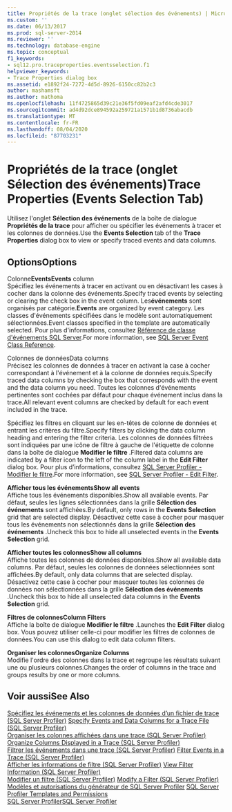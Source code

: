 ```yaml
---
title: Propriétés de la trace (onglet sélection des événements) | Microsoft Docs
ms.custom: ''
ms.date: 06/13/2017
ms.prod: sql-server-2014
ms.reviewer: ''
ms.technology: database-engine
ms.topic: conceptual
f1_keywords:
- sql12.pro.traceproperties.eventsselection.f1
helpviewer_keywords:
- Trace Properties dialog box
ms.assetid: e1892f24-7272-4d5d-8926-6150cc82b2c3
author: mashamsft
ms.author: mathoma
ms.openlocfilehash: 11f4725865d39c21e36f5fd09eaf2afd4cde3017
ms.sourcegitcommit: ad4d92dce894592a259721a1571b1d8736abacdb
ms.translationtype: MT
ms.contentlocale: fr-FR
ms.lasthandoff: 08/04/2020
ms.locfileid: "87703231"
---
```

# <a name="trace-properties-events-selection-tab"></a><span data-ttu-id="4804f-102">Propriétés de la trace (onglet Sélection des événements)</span><span class="sxs-lookup"><span data-stu-id="4804f-102">Trace Properties (Events Selection Tab)</span></span>
  <span data-ttu-id="4804f-103">Utilisez l'onglet **Sélection des événements** de la boîte de dialogue **Propriétés de la trace** pour afficher ou spécifier les événements à tracer et les colonnes de données.</span><span class="sxs-lookup"><span data-stu-id="4804f-103">Use the **Events Selection** tab of the **Trace Properties** dialog box to view or specify traced events and data columns.</span></span>  
  
## <a name="options"></a><span data-ttu-id="4804f-104">Options</span><span class="sxs-lookup"><span data-stu-id="4804f-104">Options</span></span>  
 <span data-ttu-id="4804f-105">Colonne**Events**</span><span class="sxs-lookup"><span data-stu-id="4804f-105">**Events** column</span></span>  
 <span data-ttu-id="4804f-106">Spécifiez les événements à tracer en activant ou en désactivant les cases à cocher dans la colonne des événements.</span><span class="sxs-lookup"><span data-stu-id="4804f-106">Specify traced events by selecting or clearing the check box in the event column.</span></span> <span data-ttu-id="4804f-107">Les**événements** sont organisés par catégorie.</span><span class="sxs-lookup"><span data-stu-id="4804f-107">**Events** are organized by event category.</span></span> <span data-ttu-id="4804f-108">Les classes d'événements spécifiées dans le modèle sont automatiquement sélectionnées.</span><span class="sxs-lookup"><span data-stu-id="4804f-108">Event classes specified in the template are automatically selected.</span></span> <span data-ttu-id="4804f-109">Pour plus d'informations, consultez [Référence de classe d'événements SQL Server](../relational-databases/event-classes/sql-server-event-class-reference.md).</span><span class="sxs-lookup"><span data-stu-id="4804f-109">For more information, see [SQL Server Event Class Reference](../relational-databases/event-classes/sql-server-event-class-reference.md).</span></span>  
  
 <span data-ttu-id="4804f-110">Colonnes de données</span><span class="sxs-lookup"><span data-stu-id="4804f-110">Data columns</span></span>  
 <span data-ttu-id="4804f-111">Précisez les colonnes de données à tracer en activant la case à cocher correspondant à l'événement et à la colonne de données requis.</span><span class="sxs-lookup"><span data-stu-id="4804f-111">Specify traced data columns by checking the box that corresponds with the event and the data column you need.</span></span> <span data-ttu-id="4804f-112">Toutes les colonnes d'événements pertinentes sont cochées par défaut pour chaque événement inclus dans la trace.</span><span class="sxs-lookup"><span data-stu-id="4804f-112">All relevant event columns are checked by default for each event included in the trace.</span></span>  
  
 <span data-ttu-id="4804f-113">Spécifiez les filtres en cliquant sur les en-têtes de colonne de données et entrant les critères du filtre.</span><span class="sxs-lookup"><span data-stu-id="4804f-113">Specify filters by clicking the data column heading and entering the filter criteria.</span></span> <span data-ttu-id="4804f-114">Les colonnes de données filtrées sont indiquées par une icône de filtre à gauche de l'étiquette de colonne dans la boîte de dialogue **Modifier le filtre** .</span><span class="sxs-lookup"><span data-stu-id="4804f-114">Filtered data columns are indicated by a filter icon to the left of the column label in the **Edit Filter** dialog box.</span></span> <span data-ttu-id="4804f-115">Pour plus d’informations, consultez [SQL Server Profiler - Modifier le filtre](../../2014/database-engine/sql-server-profiler-edit-filter.md).</span><span class="sxs-lookup"><span data-stu-id="4804f-115">For more information, see [SQL Server Profiler - Edit Filter](../../2014/database-engine/sql-server-profiler-edit-filter.md).</span></span>  
  
 <span data-ttu-id="4804f-116">**Afficher tous les événements**</span><span class="sxs-lookup"><span data-stu-id="4804f-116">**Show all events**</span></span>  
 <span data-ttu-id="4804f-117">Affiche tous les événements disponibles.</span><span class="sxs-lookup"><span data-stu-id="4804f-117">Show all available events.</span></span> <span data-ttu-id="4804f-118">Par défaut, seules les lignes sélectionnées dans la grille **Sélection des événements** sont affichées.</span><span class="sxs-lookup"><span data-stu-id="4804f-118">By default, only rows in the **Events Selection** grid that are selected display.</span></span> <span data-ttu-id="4804f-119">Désactivez cette case à cocher pour masquer tous les événements non sélectionnés dans la grille **Sélection des événements** .</span><span class="sxs-lookup"><span data-stu-id="4804f-119">Uncheck this box to hide all unselected events in the **Events Selection** grid.</span></span>  
  
 <span data-ttu-id="4804f-120">**Afficher toutes les colonnes**</span><span class="sxs-lookup"><span data-stu-id="4804f-120">**Show all columns**</span></span>  
 <span data-ttu-id="4804f-121">Affiche toutes les colonnes de données disponibles.</span><span class="sxs-lookup"><span data-stu-id="4804f-121">Show all available data columns.</span></span> <span data-ttu-id="4804f-122">Par défaut, seules les colonnes de données sélectionnées sont affichées.</span><span class="sxs-lookup"><span data-stu-id="4804f-122">By default, only data columns that are selected display.</span></span> <span data-ttu-id="4804f-123">Désactivez cette case à cocher pour masquer toutes les colonnes de données non sélectionnées dans la grille **Sélection des événements** .</span><span class="sxs-lookup"><span data-stu-id="4804f-123">Uncheck this box to hide all unselected data columns in the **Events Selection** grid.</span></span>  
  
 <span data-ttu-id="4804f-124">**Filtres de colonnes**</span><span class="sxs-lookup"><span data-stu-id="4804f-124">**Column Filters**</span></span>  
 <span data-ttu-id="4804f-125">Affiche la boîte de dialogue **Modifier le filtre** .</span><span class="sxs-lookup"><span data-stu-id="4804f-125">Launches the **Edit Filter** dialog box.</span></span> <span data-ttu-id="4804f-126">Vous pouvez utiliser celle-ci pour modifier les filtres de colonnes de données.</span><span class="sxs-lookup"><span data-stu-id="4804f-126">You can use this dialog to edit data column filters.</span></span>  
  
 <span data-ttu-id="4804f-127">**Organiser les colonnes**</span><span class="sxs-lookup"><span data-stu-id="4804f-127">**Organize Columns**</span></span>  
 <span data-ttu-id="4804f-128">Modifie l'ordre des colonnes dans la trace et regroupe les résultats suivant une ou plusieurs colonnes.</span><span class="sxs-lookup"><span data-stu-id="4804f-128">Changes the order of columns in the trace and groups results by one or more columns.</span></span>  
  
## <a name="see-also"></a><span data-ttu-id="4804f-129">Voir aussi</span><span class="sxs-lookup"><span data-stu-id="4804f-129">See Also</span></span>  
 <span data-ttu-id="4804f-130">[Spécifiez les événements et les colonnes de données d’un fichier de trace &#40;SQL Server Profiler&#41;](../tools/sql-server-profiler/specify-events-and-data-columns-for-a-trace-file-sql-server-profiler.md) </span><span class="sxs-lookup"><span data-stu-id="4804f-130">[Specify Events and Data Columns for a Trace File &#40;SQL Server Profiler&#41;](../tools/sql-server-profiler/specify-events-and-data-columns-for-a-trace-file-sql-server-profiler.md) </span></span>  
 <span data-ttu-id="4804f-131">[Organiser les colonnes affichées dans une trace &#40;SQL Server Profiler&#41;](../tools/sql-server-profiler/organize-columns-displayed-in-a-trace-sql-server-profiler.md) </span><span class="sxs-lookup"><span data-stu-id="4804f-131">[Organize Columns Displayed in a Trace &#40;SQL Server Profiler&#41;](../tools/sql-server-profiler/organize-columns-displayed-in-a-trace-sql-server-profiler.md) </span></span>  
 <span data-ttu-id="4804f-132">[Filtrer les événements dans une trace &#40;SQL Server Profiler&#41;](../tools/sql-server-profiler/filter-events-in-a-trace-sql-server-profiler.md) </span><span class="sxs-lookup"><span data-stu-id="4804f-132">[Filter Events in a Trace &#40;SQL Server Profiler&#41;](../tools/sql-server-profiler/filter-events-in-a-trace-sql-server-profiler.md) </span></span>  
 <span data-ttu-id="4804f-133">[Afficher les informations de filtre &#40;SQL Server Profiler&#41;](../tools/sql-server-profiler/view-filter-information-sql-server-profiler.md) </span><span class="sxs-lookup"><span data-stu-id="4804f-133">[View Filter Information &#40;SQL Server Profiler&#41;](../tools/sql-server-profiler/view-filter-information-sql-server-profiler.md) </span></span>  
 <span data-ttu-id="4804f-134">[Modifier un filtre &#40;SQL Server Profiler&#41;](../tools/sql-server-profiler/modify-a-filter-sql-server-profiler.md) </span><span class="sxs-lookup"><span data-stu-id="4804f-134">[Modify a Filter &#40;SQL Server Profiler&#41;](../tools/sql-server-profiler/modify-a-filter-sql-server-profiler.md) </span></span>  
 <span data-ttu-id="4804f-135">[Modèles et autorisations du générateur de SQL Server Profiler](../tools/sql-server-profiler/sql-server-profiler-templates-and-permissions.md) </span><span class="sxs-lookup"><span data-stu-id="4804f-135">[SQL Server Profiler Templates and Permissions](../tools/sql-server-profiler/sql-server-profiler-templates-and-permissions.md) </span></span>  
 [<span data-ttu-id="4804f-136">SQL Server Profiler</span><span class="sxs-lookup"><span data-stu-id="4804f-136">SQL Server Profiler</span></span>](../tools/sql-server-profiler/sql-server-profiler.md)  
  
  
